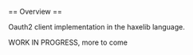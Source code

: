 == Overview ==

Oauth2 client implementation in the haxelib language.

WORK IN PROGRESS, more to come



